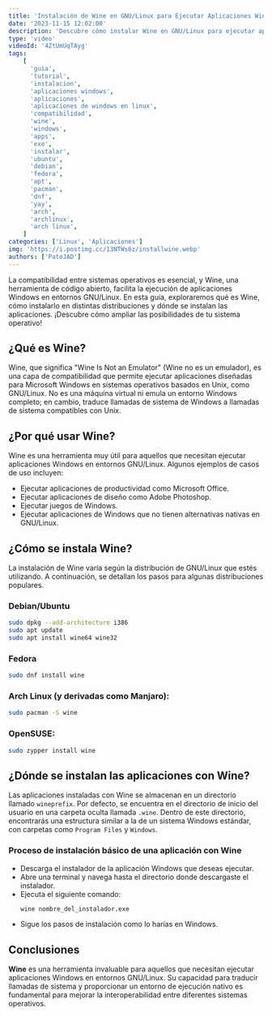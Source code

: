 ```yaml
---
title: 'Instalación de Wine en GNU/Linux para Ejecutar Aplicaciones Windows'
date: '2023-11-15 12:02:00'
description: 'Descubre cómo instalar Wine en GNU/Linux para ejecutar aplicaciones Windows. Guía paso a paso para distintas distribuciones, y conoce dónde se instalan las aplicaciones con Wine. Optimiza tu sistema operativo para una mayor versatilidad.'
type: 'video'
videoId: '4ZtUmUqTAyg'
tags:
    [
      'guia',
      'tutorial',
      'instalacion',
      'aplicaciones windows',
      'aplicaciones',
      'aplicaciones de windows en linux',
      'compatibilidad',
      'wine',
      'windows',
      'apps',
      'exe',
      'instalar',
      'ubuntu',
      'debian',
      'fedora',
      'apt',
      'pacman',
      'dnf',
      'yay',
      'arch',
      'archlinux',
      'arch linux',
    ]
categories: ['Linux', 'Aplicaciones']
img: 'https://i.postimg.cc/13NTWs6z/installwine.webp'
authors: ['PatoJAD']
---
```


La compatibilidad entre sistemas operativos es esencial, y Wine, una herramienta de código abierto, facilita la ejecución de aplicaciones Windows en entornos GNU/Linux. En esta guía, exploraremos qué es Wine, cómo instalarlo en distintas distribuciones y dónde se instalan las aplicaciones. ¡Descubre cómo ampliar las posibilidades de tu sistema operativo!

## ¿Qué es Wine?

Wine, que significa "Wine Is Not an Emulator" (Wine no es un emulador), es una capa de compatibilidad que permite ejecutar aplicaciones diseñadas para Microsoft Windows en sistemas operativos basados en Unix, como GNU/Linux. No es una máquina virtual ni emula un entorno Windows completo; en cambio, traduce llamadas de sistema de Windows a llamadas de sistema compatibles con Unix.

## ¿Por qué usar Wine?

Wine es una herramienta muy útil para aquellos que necesitan ejecutar aplicaciones Windows en entornos GNU/Linux. Algunos ejemplos de casos de uso incluyen:

* Ejecutar aplicaciones de productividad como Microsoft Office.
* Ejecutar aplicaciones de diseño como Adobe Photoshop.
* Ejecutar juegos de Windows.
* Ejecutar aplicaciones de Windows que no tienen alternativas nativas en GNU/Linux.

## ¿Cómo se instala Wine?

La instalación de Wine varía según la distribución de GNU/Linux que estés utilizando. A continuación, se detallan los pasos para algunas distribuciones populares.

### Debian/Ubuntu
```zsh
sudo dpkg --add-architecture i386
sudo apt update
sudo apt install wine64 wine32
```

### Fedora

```zsh
sudo dnf install wine
```

### Arch Linux (y derivadas como Manjaro):

```zsh
sudo pacman -S wine
```

### OpenSUSE:

```zsh
sudo zypper install wine
```

## ¿Dónde se instalan las aplicaciones con Wine?

Las aplicaciones instaladas con Wine se almacenan en un directorio llamado `wineprefix`. Por defecto, se encuentra en el directorio de inicio del usuario en una carpeta oculta llamada `.wine`. Dentro de este directorio, encontrarás una estructura similar a la de un sistema Windows estándar, con carpetas como `Program Files` y `Windows`.

### Proceso de instalación básico de una aplicación con Wine

* Descarga el instalador de la aplicación Windows que deseas ejecutar.
* Abre una terminal y navega hasta el directorio donde descargaste el instalador.
* Ejecuta el siguiente comando:
  ```zsh
  wine nombre_del_instalador.exe
  ```
* Sigue los pasos de instalación como lo harías en Windows.

## Conclusiones

**Wine** es una herramienta invaluable para aquellos que necesitan ejecutar aplicaciones Windows en entornos GNU/Linux. Su capacidad para traducir llamadas de sistema y proporcionar un entorno de ejecución nativo es fundamental para mejorar la interoperabilidad entre diferentes sistemas operativos.